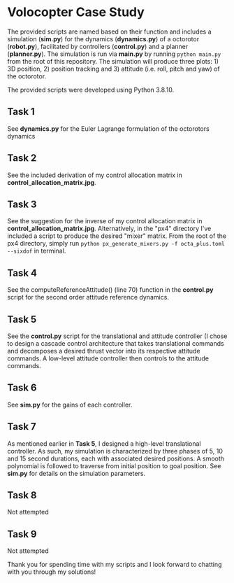 # Volocopter Case Study
The provided scripts are named based on their function and includes a simulation (**sim.py**) for the dynamics (**dynamics.py**) of a octorotor (**robot.py**), facilitated by controllers (**control.py**) and a planner (**planner.py**). The simulation is run via **main.py** by running ```python main.py``` from the root of this repository. The simulation will produce three plots: 1) 3D position, 2) position tracking and 3) attitude (i.e. roll, pitch and yaw) of the octorotor. 

The provided scripts were developed using Python 3.8.10. 

## Task 1
See **dynamics.py** for the Euler Lagrange formulation of the octorotors dynamics

## Task 2
See the included derivation of my control allocation matrix in **control_allocation_matrix.jpg**.

## Task 3
See the suggestion for the inverse of my control allocation matrix in **control_allocation_matrix.jpg**. Alternatively, in the "px4" directory I've included a script to produce the desired "mixer" matrix. From the root of the px4 directory, simply run ```python px_generate_mixers.py -f octa_plus.toml --sixdof``` in terminal.

## Task 4
See the computeReferenceAttitude() (line 70) function in the **control.py** script for the second order attitude reference dynamics. 

## Task 5
See the **control.py** script for the translational and attitude controller (I chose to design a cascade control architecture that takes translational commands and decomposes a desired thrust vector into its respective attitude commands. A low-level attitude controller then controls to the attitude commands. 

## Task 6
See **sim.py** for the gains of each controller.

## Task 7
As mentioned earlier in **Task 5**, I designed a high-level translational controller. As such, my simulation is characterized by three phases of 5, 10 and 15 second durations, each with associated desired positions. A smooth polynomial is followed to traverse from initial position to goal position. See **sim.py** for details on the simulation parameters. 

## Task 8
Not attempted 

## Task 9
Not attempted

Thank you for spending time with my scripts and I look forward to chatting with you through my solutions! 
